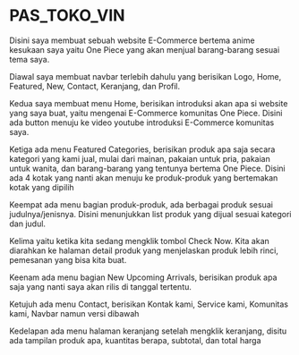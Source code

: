 # PAS_TOKO_VIN
Disini saya membuat sebuah website E-Commerce bertema anime kesukaan saya yaitu One Piece yang akan menjual barang-barang sesuai tema saya.

Diawal saya membuat navbar terlebih dahulu yang berisikan Logo, Home, Featured, New, Contact, Keranjang, dan Profil.

Kedua saya membuat menu Home, berisikan introduksi akan apa si website yang saya buat, yaitu mengenai E-Commerce komunitas One Piece. Disini ada button menuju ke video youtube introduksi E-Commerce komunitas saya.

Ketiga ada menu Featured Categories, berisikan produk apa saja secara kategori yang kami jual, mulai dari mainan, pakaian untuk pria, pakaian untuk wanita, dan barang-barang yang tentunya bertema One Piece. Disini ada 4 kotak yang nanti akan menuju ke produk-produk yang bertemakan kotak yang dipilih

Keempat ada menu bagian produk-produk, ada berbagai produk sesuai judulnya/jenisnya. Disini menunjukkan list produk yang dijual sesuai kategori dan judul.

Kelima yaitu ketika kita sedang mengklik tombol Check Now. Kita akan diarahkan ke halaman detail produk yang menjelaskan produk lebih rinci, pemesanan yang bisa kita buat.

Keenam ada menu bagian New Upcoming Arrivals, berisikan produk apa saja yang nanti saya akan rilis di tanggal tertentu.

Ketujuh ada menu Contact, berisikan Kontak kami, Service kami, Komunitas kami, Navbar namun versi dibawah

Kedelapan ada menu halaman keranjang setelah mengklik keranjang, disitu ada tampilan produk apa, kuantitas berapa, subtotal, dan total harga









